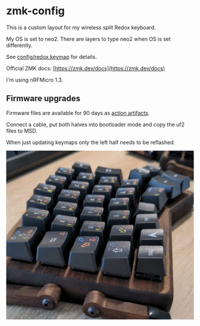 # zmk-config

This is a custom layout for my wireless split Redox keyboard.

My OS is set to neo2. There are layers to type neo2 when OS is set differently.

See [config/redox.keymap](config/redox.keymap) for details.

Official ZMK docs: [https://zmk.dev/docs](https://zmk.dev/docs)

I'm using nRFMicro 1.3.

## Firmware upgrades

Firmware files are available for 90 days as [action artifacts](https://github.com/choopm/zmk-config/actions/workflows/build.yml).

Connect a cable, put both halves into bootloader mode and copy the uf2 files to MSD.

When just updating keymaps only the left half needs to be reflashed.

![Redox](redox.jpg)
